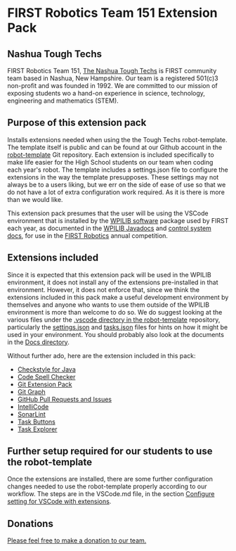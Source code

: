 # FIRST Robotics Team 151 Extension Pack

## Nashua Tough Techs

FIRST Robotics Team 151, [The Nashua Tough Techs](https://nashua151.org/wp/) is FIRST community team based in Nashua, New Hampshire. Our team is a registered 501(c)3 non-profit and was founded in 1992. We are committed to our mission of exposing students wo a hand-on experience in science, technology, engineering and mathematics (STEM).

## Purpose of this extension pack

Installs extensions needed when using the the Tough Techs robot-template. The template itself is public and can be found at our Github account in the [robot-template](https://github.com/ToughTechs151/robot-template) Git repository. Each extension is included specifically to make life easier for the High School students on our team when coding each year's robot. The template includes a settings.json file to configure the extensions in the way the template presupposes. These settings may not always be to a users liking, but we err on the side of ease of use so that we do not have a lot of extra configuration work required. As it is there is more than we would like.

This extension pack presumes that the user will be using the VSCode environment that is installed by the [WPILIB software](https://github.com/wpilibsuite/allwpilib/releases) package used by FIRST each year, as documented in the [WPILIB Javadocs](https://github.wpilib.org/allwpilib/docs/release/java/index.html) and [control system docs](https://docs.wpilib.org/en/stable/), for use in the [FIRST Robotics](https://www.firstinspires.org/robotics/frc) annual competition.

## Extensions included

Since it is expected that this extension pack will be used in the WPILIB environment, it does not install any of the extensions pre-installed in that environment. However, it does not enforce that, since we think the extensions included in this pack make a useful development environment by themselves and anyone who wants to use them outside of the WPILIB environment is more than welcome to do so. We do suggest looking at the various files under the [.vscode directory in the robot-template](https://github.com/ToughTechs151/robot-template/tree/main/.vscode) repository, particularly the [settings.json](https://github.com/ToughTechs151/robot-template/blob/main/.vscode/settings.json) and [tasks.json](https://github.com/ToughTechs151/robot-template/blob/main/.vscode/tasks.json) files for hints on how it might be used in your environment. You should probably also look at the documents in the [Docs directory](https://github.com/ToughTechs151/robot-template/tree/main/Docs).

Without further ado, here are the extension included in this pack:
* [Checkstyle for Java](https://marketplace.visualstudio.com/items?itemName=shengchen.vscode-checkstyle)
* [Code Spell Checker](https://marketplace.visualstudio.com/items?itemName=streetsidesoftware.code-spell-checker)
* [Git Extension Pack](https://marketplace.visualstudio.com/items?itemName=donjayamanne.git-extension-pack)
* [Git Graph](https://marketplace.visualstudio.com/items?itemName=mhutchie.git-graph)
* [GitHub Pull Requests and Issues](https://marketplace.visualstudio.com/items?itemName=GitHub.vscode-pull-request-github)
* [IntelliCode](https://marketplace.visualstudio.com/items?itemName=VisualStudioExptTeam.vscodeintellicode)
* [SonarLint](https://marketplace.visualstudio.com/items?itemName=SonarSource.sonarlint-vscode)
* [Task Buttons](https://marketplace.visualstudio.com/items?itemName=spencerwmiles.vscode-task-buttons)
* [Task Explorer](https://marketplace.visualstudio.com/items?itemName=spmeesseman.vscode-taskexplorer)

## Further setup required for our students to use the robot-template

Once the extensions are installed, there are some further configuration changes needed to use the robot-template properly according to our workflow. The steps are in the VSCode.md file, in the section [Configure setting for VSCode with extensions](https://github.com/ToughTechs151/robot-template/blob/main/Docs/VSCode.md#configure-settings-for-vscode-with-extensions).

## Donations

[Please feel free to make a donation to our team.](https://nhs-tough-tech-151-boosters.square.site/)